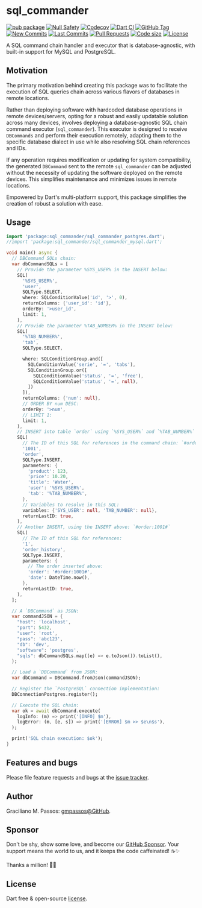 # sql_commander

[![pub package](https://img.shields.io/pub/v/sql_commander.svg?logo=dart&logoColor=00b9fc)](https://pub.dartlang.org/packages/sql_commander)
[![Null Safety](https://img.shields.io/badge/null-safety-brightgreen)](https://dart.dev/null-safety)
[![Codecov](https://img.shields.io/codecov/c/github/gmpassos/sql_commander)](https://app.codecov.io/gh/gmpassos/sql_commander)
[![Dart CI](https://github.com/gmpassos/sql_commander/actions/workflows/dart.yml/badge.svg?branch=master)](https://github.com/gmpassos/sql_commander/actions/workflows/dart.yml)
[![GitHub Tag](https://img.shields.io/github/v/tag/gmpassos/sql_commander?logo=git&logoColor=white)](https://github.com/gmpassos/sql_commander/releases)
[![New Commits](https://img.shields.io/github/commits-since/gmpassos/sql_commander/latest?logo=git&logoColor=white)](https://github.com/gmpassos/sql_commander/network)
[![Last Commits](https://img.shields.io/github/last-commit/gmpassos/sql_commander?logo=git&logoColor=white)](https://github.com/gmpassos/sql_commander/commits/master)
[![Pull Requests](https://img.shields.io/github/issues-pr/gmpassos/sql_commander?logo=github&logoColor=white)](https://github.com/gmpassos/sql_commander/pulls)
[![Code size](https://img.shields.io/github/languages/code-size/gmpassos/sql_commander?logo=github&logoColor=white)](https://github.com/gmpassos/sql_commander)
[![License](https://img.shields.io/github/license/gmpassos/sql_commander?logo=open-source-initiative&logoColor=green)](https://github.com/gmpassos/sql_commander/blob/master/LICENSE)

A SQL command chain handler and executor that is database-agnostic, with built-in support for MySQL and PostgreSQL.

## Motivation

The primary motivation behind creating this package was to facilitate the execution of SQL queries chain across various
flavors of databases in remote locations.

Rather than deploying software with hardcoded database operations in remote
devices/servers, opting for a robust and easily updatable solution across many devices, involves deploying a
database-agnostic SQL chain command executor (`sql_commander`). This executor is designed to receive `DBCommands` and
perform their execution remotely, adapting them to the specific database dialect in use while also resolving SQL chain
references and IDs.

If any operation requires modification or updating for system compatibility, the generated `DBCommand` sent to the
remote `sql_commander` can be adjusted without the necessity of updating the software deployed on the remote devices.
This simplifies maintenance and minimizes issues in remote locations.

Empowered by Dart's multi-platform support, this package simplifies the creation of robust a solution with ease.

## Usage

```dart
import 'package:sql_commander/sql_commander_postgres.dart';
//import 'package:sql_commander/sql_commander_mysql.dart';

void main() async {
  // DBCommand SQLs chain:
  var dbCommandSQLs = [
    // Provide the parameter %SYS_USER% in the INSERT below:
    SQL(
      '%SYS_USER%',
      'user',
      SQLType.SELECT,
      where: SQLConditionValue('id', '>', 0),
      returnColumns: {'user_id': 'id'},
      orderBy: '>user_id',
      limit: 1,
    ),
    // Provide the parameter %TAB_NUMBER% in the INSERT below:
    SQL(
      '%TAB_NUMBER%',
      'tab',
      SQLType.SELECT,

      where: SQLConditionGroup.and([
        SQLConditionValue('serie', '=', 'tabs'),
        SQLConditionGroup.or([
          SQLConditionValue('status', '=', 'free'),
          SQLConditionValue('status', '=', null),
        ])
      ]),
      returnColumns: {'num': null},
      // ORDER BY num DESC:
      orderBy: '>num',
      // LIMIT 1:
      limit: 1,
    ),
    // INSERT into table `order` using `%SYS_USER%` and `%TAB_NUMBER%` as parameters:
    SQL(
      // The ID of this SQL for references in the command chain: `#order:1001#`
      '1001',
      'order',
      SQLType.INSERT,
      parameters: {
        'product': 123,
        'price': 10.20,
        'title': 'Water',
        'user': '%SYS_USER%',
        'tab': '%TAB_NUMBER%',
      },
      // Variables to resolve in this SQL:
      variables: {'SYS_USER': null, 'TAB_NUMBER': null},
      returnLastID: true,
    ),
    // Another INSERT, using the INSERT above: `#order:1001#`
    SQL(
      // The ID of this SQL for references:
      '1',
      'order_history',
      SQLType.INSERT,
      parameters: {
        // The order inserted above:
        'order': '#order:1001#',
        'date': DateTime.now(),
      },
      returnLastID: true,
    ),
  ];

  // A `DBCommand` as JSON:
  var commandJSON = {
    "host": 'localhost',
    "port": 5432,
    "user": 'root',
    "pass": 'abc123',
    "db": 'dev',
    "software": 'postgres',
    "sqls": dbCommandSQLs.map((e) => e.toJson()).toList(),
  };

  // Load a `DBCommand` from JSON:
  var dbCommand = DBCommand.fromJson(commandJSON);

  // Register the `PostgreSQL` connection implementation:
  DBConnectionPostgres.register();

  // Execute the SQL chain:
  var ok = await dbCommand.execute(
    logInfo: (m) => print('[INFO] $m'),
    logError: (m, [e, s]) => print('[ERROR] $m >> $e\n$s'),
  );

  print('SQL chain execution: $ok');
}
```
## Features and bugs

Please file feature requests and bugs at the [issue tracker][tracker].

[tracker]: https://github.com/gmpassos/sql_commander/issues

## Author

Graciliano M. Passos: [gmpassos@GitHub][github].

[github]: https://github.com/gmpassos

## Sponsor

Don't be shy, show some love, and become our [GitHub Sponsor][github_sponsors].
Your support means the world to us, and it keeps the code caffeinated! ☕✨

Thanks a million! 🚀😄

[github_sponsors]: https://github.com/sponsors/gmpassos

## License

Dart free & open-source [license](https://github.com/dart-lang/stagehand/blob/master/LICENSE).
